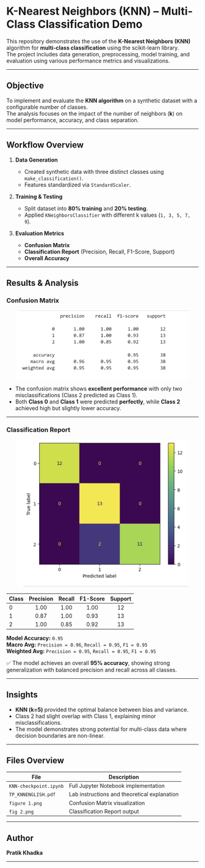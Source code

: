 #  K-Nearest Neighbors (KNN) – Multi-Class Classification Demo

This repository demonstrates the use of the **K-Nearest Neighbors (KNN)** algorithm for **multi-class classification** using the scikit-learn library.  
The project includes data generation, preprocessing, model training, and evaluation using various performance metrics and visualizations.

---

##  Objective

To implement and evaluate the **KNN algorithm** on a synthetic dataset with a configurable number of classes.  
The analysis focuses on the impact of the number of neighbors (**k**) on model performance, accuracy, and class separation.

---

##  Workflow Overview

1. **Data Generation**
   - Created synthetic data with three distinct classes using `make_classification()`.
   - Features standardized via `StandardScaler`.

2. **Training & Testing**
   - Split dataset into **80% training** and **20% testing**.
   - Applied `KNeighborsClassifier` with different k values (`1, 3, 5, 7, 9`).

3. **Evaluation Metrics**
   - **Confusion Matrix**
   - **Classification Report** (Precision, Recall, F1-Score, Support)
   - **Overall Accuracy**

---

##  Results & Analysis

###  Confusion Matrix

<p align="center">
  <img src="https://github.com/pratik001010/K-Nearest-Neighbors-Classification-Demo/blob/6dff0e7534d3d1e93405119f62c836227c496331/KNN/figure%201.png" width="450" alt="Confusion Matrix Visualization"/>
</p>

- The confusion matrix shows **excellent performance** with only two misclassifications (Class 2 predicted as Class 1).  
- Both **Class 0** and **Class 1** were predicted **perfectly**, while **Class 2** achieved high but slightly lower accuracy.

---

###  Classification Report

<p align="center">
  <img src="https://github.com/pratik001010/K-Nearest-Neighbors-Classification-Demo/blob/6dff0e7534d3d1e93405119f62c836227c496331/KNN/fig%202.png" width="450" alt="Classification Report"/>
</p>

| Class | Precision | Recall | F1-Score | Support |
|:------|:----------:|:------:|:---------:|:--------:|
| 0 | 1.00 | 1.00 | 1.00 | 12 |
| 1 | 0.87 | 1.00 | 0.93 | 13 |
| 2 | 1.00 | 0.85 | 0.92 | 13 |

**Model Accuracy:** `0.95`  
**Macro Avg:** `Precision = 0.96`, `Recall = 0.95`, `F1 = 0.95`  
**Weighted Avg:** `Precision = 0.95`, `Recall = 0.95`, `F1 = 0.95`

✅ The model achieves an overall **95% accuracy**, showing strong generalization with balanced precision and recall across all classes.

---

##  Insights

- **KNN (k=5)** provided the optimal balance between bias and variance.  
- Class 2 had slight overlap with Class 1, explaining minor misclassifications.  
- The model demonstrates strong potential for multi-class data where decision boundaries are non-linear.

---

##  Files Overview

| File | Description |
|------|--------------|
| `KNN-checkpoint.ipynb` | Full Jupyter Notebook implementation |
| `TP_KNNENGLISH.pdf` | Lab instructions and theoretical explanation |
| `figure 1.png` | Confusion Matrix visualization |
| `fig 2.png` | Classification Report output |

---

##  Author

**Pratik Khadka**  


---

